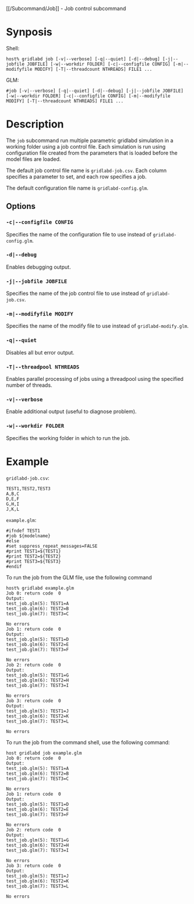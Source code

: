 [[/Subcommand/Job]] - Job control subcommand

# Synposis

Shell:

~~~
host% gridlabd job [-v|--verbose] [-q|--quiet] [-d|--debug] [-j|--jobfile JOBFILE] [-w|--workdir FOLDER] [-c|--configfile CONFIG] [-m|--modifyfile MODIFY] [-T|--threadcount NTHREADS] FILE1 ...
~~~

GLM:

~~~
#job [-v|--verbose] [-q|--quiet] [-d|--debug] [-j|--jobfile JOBFILE] [-w|--workdir FOLDER] [-c|--configfile CONFIG] [-m|--modifyfile MODIFY] [-T|--threadcount NTHREADS] FILE1 ...
~~~

# Description

The `job` subcommand run multiple parametric gridlabd simulation in a working folder using a job control file.  Each simulation is run using configuration file created from the parameters that is loaded before the model files are loaded.

The default job control file name is `gridlabd-job.csv`. Each column specifies a parameter to set, and each row specifies a job.  

The default configuration file name is `gridlabd-config.glm`.

## Options

### `-c|--configfile CONFIG`

Specifies the name of the configuration file to use instead of `gridlabd-config.glm`.

### `-d|--debug`

Enables debugging output.

### `-j|--jobfile JOBFILE`

Specifies the name of the job control file to use instead of `gridlabd-job.csv`.

### `-m|--modifyfile MODIFY`

Specifies the name of the modify file to use instead of `gridlabd-modify.glm`.

### `-q|--quiet`

Disables all but error output.

### `-T|--threadpool NTHREADS`

Enables parallel processing of jobs using a threadpool using the specified number of threads.

### `-v|--verbose`

Enable additional output (useful to diagnose problem).

### `-w|--workdir FOLDER`

Specifies the working folder in which to run the job.

# Example

`gridlabd-job.csv`:
~~~
TEST1,TEST2,TEST3
A,B,C
D,E,F
G,H,I
J,K,L
~~~

`example.glm`:
~~~
#ifndef TEST1
#job ${modelname}
#else
#set suppress_repeat_messages=FALSE
#print TEST1=${TEST1}
#print TEST2=${TEST2}
#print TEST3=${TEST3}
#endif
~~~

To run the job from the GLM file, use the following command
~~~
host% gridlabd example.glm
Job 0: return code  0
Output:
test_job.glm(5): TEST1=A
test_job.glm(6): TEST2=B
test_job.glm(7): TEST3=C

No errors
Job 1: return code  0
Output:
test_job.glm(5): TEST1=D
test_job.glm(6): TEST2=E
test_job.glm(7): TEST3=F

No errors
Job 2: return code  0
Output:
test_job.glm(5): TEST1=G
test_job.glm(6): TEST2=H
test_job.glm(7): TEST3=I

No errors
Job 3: return code  0
Output:
test_job.glm(5): TEST1=J
test_job.glm(6): TEST2=K
test_job.glm(7): TEST3=L

No errors
~~~

To run the job from the command shell, use the following command:
~~~
host gridlabd job example.glm
Job 0: return code  0
Output:
test_job.glm(5): TEST1=A
test_job.glm(6): TEST2=B
test_job.glm(7): TEST3=C

No errors
Job 1: return code  0
Output:
test_job.glm(5): TEST1=D
test_job.glm(6): TEST2=E
test_job.glm(7): TEST3=F

No errors
Job 2: return code  0
Output:
test_job.glm(5): TEST1=G
test_job.glm(6): TEST2=H
test_job.glm(7): TEST3=I

No errors
Job 3: return code  0
Output:
test_job.glm(5): TEST1=J
test_job.glm(6): TEST2=K
test_job.glm(7): TEST3=L

No errors
~~~
